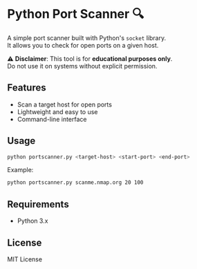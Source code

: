 # Python Port Scanner 🔍

A simple port scanner built with Python's `socket` library.  
It allows you to check for open ports on a given host.

⚠️ **Disclaimer**: This tool is for **educational purposes only**.  
Do not use it on systems without explicit permission.

## Features
- Scan a target host for open ports
- Lightweight and easy to use
- Command-line interface

## Usage
```bash
python portscanner.py <target-host> <start-port> <end-port>
```

Example:
```bash
python portscanner.py scanme.nmap.org 20 100
```

## Requirements
- Python 3.x

## License
MIT License
